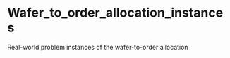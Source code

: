 # Wafer_to_order_allocation_instances
Real-world problem instances of the wafer-to-order allocation

